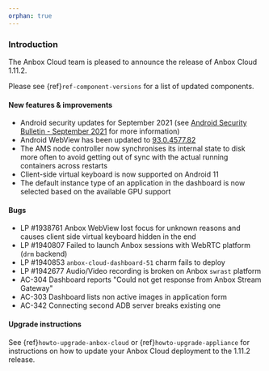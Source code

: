 ```yaml
---
orphan: true
---
```

### Introduction

The Anbox Cloud team is pleased to announce the release of Anbox Cloud 1.11.2.

Please see {ref}`ref-component-versions` for a list of updated components.

#### New features & improvements

* Android security updates for September 2021 (see [Android Security Bulletin - September 2021](https://source.android.com/security/bulletin/2021-09-01) for more information)
* Android WebView has been updated to [93.0.4577.82](https://chromereleases.googleblog.com/2021/09/chrome-for-android-update.html)
* The AMS node controller now synchronises its internal state to disk more often to avoid getting out of sync with the actual running containers across restarts
* Client-side virtual keyboard is now supported on Android 11
* The default instance type of an application in the dashboard is now selected based on the available GPU support

#### Bugs

* LP #1938761 Anbox WebView lost focus for unknown reasons and causes client side virtual keyboard hidden in the end
* LP #1940807 Failed to launch Anbox sessions with WebRTC platform (`drm` backend)
* LP #1940853 `anbox-cloud-dashboard-51` charm fails to deploy
* LP #1942677 Audio/Video recording is broken on Anbox `swrast` platform
* AC-304 Dashboard reports "Could not get response from Anbox Stream Gateway"
* AC-303 Dashboard lists non active images in application form
* AC-342 Connecting second ADB server breaks existing one

#### Upgrade instructions

See {ref}`howto-upgrade-anbox-cloud` or {ref}`howto-upgrade-appliance` for instructions on how to update your Anbox Cloud deployment to the 1.11.2 release.
